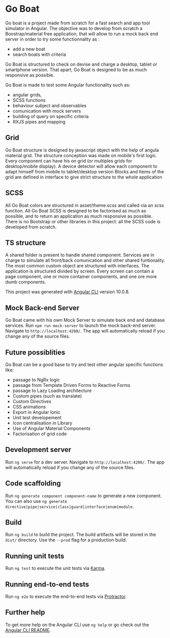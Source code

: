 # Go Boat
Go boat is a project made from scratch for a fast search and app tool simulator in Angular. 
The objective was to develop from scratch a Boostrap/material free application, that will allow to run a mock back end server in order to try some functionnality as :
- add a new boat
- search boats with criteria

Go Boat is structured to check on devise and charge a desktop, tablet or smartphone version.
That apart, Go Boat is designed to be as much responsive as possible.

Go Boat is made to test some Angular functionality such as:
- angular grids,
- SCSS functions
- behaviour subject and observables
- comunication with mock servers
- building of query on specific criteria
- RXJS pipes and mapping

## Grid
Go Boat structure is designed by javascript object with the help of angula material grid. 
The structure conception was made on mobile's first logic.
Every component can have his on grid (or multiples grids for desktop/mobile display).
A device detector will allow each component to adapt himself from mobile to tablet/desktop version
Blocks and Items of the grid are defined in interface to give strict structure to the whole application

## SCSS
All Go Boat colors are structured in asset/theme.scss and called via an scss function.
All Go Boat SCSS is designed to be factorised as much as possible, and to return an application as much responsive as possible. 
There is no Bootstrap or other libraries in this project: all the SCSS code is developed from scratch.
## TS structure
A shared folder is present to handle shared component.
Services are in charge to simulate all front/back comunication and other shared funtionality.
The most common custom object are structured with interfaces.
The application is structured divided by screen. Every screen can contain a page component, 
one or more container components, and one ore more dumb components.

This project was generated with [Angular CLI](https://github.com/angular/angular-cli) version 10.0.8.

## Mock Back-end Server
Go Boat came with his own Mock Server to simulate back end and database services.
Run `npm run mock-server` to launch the mock back-end server. Navigate to `http://localhost:4200/`. The app will automatically reload if you change any of the source files.

## Future possiblities

Go Boat can be a good base to try and test other angular specific functions like:
- passage to NgRx logic
- passage from Template Driven Forms to Reactive Forms
- passage to Lazy Loading architecture
- Custom pipes (such as translate)
- Custom Directives
- CSS animations
- Export in Angular Ionic
- Unit test developement
- Icon centralisation in Library
- Use of Angular Material Components
- Factorisation of grid code
## Development server

Run `ng serve` for a dev server. Navigate to `http://localhost:4200/`. The app will automatically reload if you change any of the source files.

## Code scaffolding

Run `ng generate component component-name` to generate a new component. You can also use `ng generate directive|pipe|service|class|guard|interface|enum|module`.

## Build

Run `ng build` to build the project. The build artifacts will be stored in the `dist/` directory. Use the `--prod` flag for a production build.

## Running unit tests

Run `ng test` to execute the unit tests via [Karma](https://karma-runner.github.io).

## Running end-to-end tests

Run `ng e2e` to execute the end-to-end tests via [Protractor](http://www.protractortest.org/).

## Further help

To get more help on the Angular CLI use `ng help` or go check out the [Angular CLI README](https://github.com/angular/angular-cli/blob/master/README.md).
